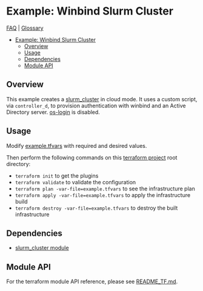 # Example: Winbind Slurm Cluster

[FAQ](../../../../../docs/faq.md) | [Glossary](../../../../../docs/glossary.md)

<!-- mdformat-toc start --slug=github --no-anchors --maxlevel=6 --minlevel=1 -->

- [Example: Winbind Slurm Cluster](#example-winbind-slurm-cluster)
  - [Overview](#overview)
  - [Usage](#usage)
  - [Dependencies](#dependencies)
  - [Module API](#module-api)

<!-- mdformat-toc end -->

## Overview

This example creates a [slurm_cluster](../../../../slurm_cluster/README.md) in
cloud mode. It uses a custom script, via `controller_d`, to provision
authentication with winbind and an Active Directory server.
[os-login](../../../../../docs/glossary.md#os-login) is disabled.

## Usage

Modify [example.tfvars](./example.tfvars) with required and desired values.

Then perform the following commands on this
[terraform project](../../../../../docs/glossary.md#terraform-project) root
directory:

- `terraform init` to get the plugins
- `terraform validate` to validate the configuration
- `terraform plan -var-file=example.tfvars` to see the infrastructure plan
- `terraform apply -var-file=example.tfvars` to apply the infrastructure build
- `terraform destroy -var-file=example.tfvars` to destroy the built
  infrastructure

## Dependencies

- [slurm_cluster module](../../../README.md#dependencies)

## Module API

For the terraform module API reference, please see
[README_TF.md](./README_TF.md).
